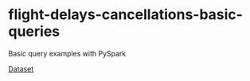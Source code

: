 # flight-delays-cancellations-basic-queries

Basic query examples with PySpark

[Dataset](https://bit.ly/3dMHQ4G)